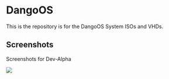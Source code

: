 # DangoOS
This is the repository is for the DangoOS System ISOs and VHDs. 
## Screenshots
Screenshots for Dev-Alpha

<img src="[https://i.postimg.cc/vmF8tTVH/120727498-ecfc5e00-c497-11eb-9f92-a1b99318fee1.png](https://github.com/BHs-Team/DangoOS/blob/main/screenshots/dev-alpha-v0.1/DangoOS.png)"/>
